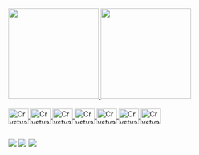 ##
<div align="left">
  <a href="https://github.com/crystyanverly">
  <img height="180em" src="https://github-readme-stats.vercel.app/api?username=crystyanverly&show_icons=true&theme=dark&include_all_commits=true&count_private=true"/>
  <img height="180em" src="https://github-readme-stats.vercel.app/api/top-langs/?username=crystyanverly&layout=compact&langs_count=7&theme=dark"/>
</div>
<div style="display: inline_block"><br>
  <img align="center" alt="Crystyan-HTML" height="30" width="40" <img src="https://cdn.jsdelivr.net/gh/devicons/devicon/icons/html5/html5-plain-wordmark.svg" />
  <img align="center" alt="Crystyan-CSS" height="30" width="40" <img src="https://cdn.jsdelivr.net/gh/devicons/devicon/icons/css3/css3-plain-wordmark.svg" />
  <img align="center" alt="Crystyan-SASS&SCSS" height="30" width="40" <img src="https://cdn.jsdelivr.net/gh/devicons/devicon/icons/sass/sass-original.svg" />
  <img align="center" alt="Crystyan-Js" height="30" width="40" <img src="https://cdn.jsdelivr.net/gh/devicons/devicon/icons/javascript/javascript-plain.svg" />
  <img align="center" alt="Crystyan-React" height="30" width="40"  <img src="https://cdn.jsdelivr.net/gh/devicons/devicon/icons/react/react-original.svg" />
  <img align="center" alt="Crystyana-Python" height="30" width="40" <img src="https://cdn.jsdelivr.net/gh/devicons/devicon/icons/python/python-original.svg" />
  <img align="center" alt="Crystyana-Git" height="30" width="40" <img src="https://cdn.jsdelivr.net/gh/devicons/devicon/icons/git/git-original.svg" />
</div>
  
 ##
<div> 
  <a href="https://www.instagram.com/crystyan.jpg/" target="_blank"><img src="https://img.shields.io/badge/-Instagram-%23E4405F?style=for-the-badge&logo=instagram&logoColor=white" target="_blank"></a>
  <a href = "mailto:crystyanknappverly@gmail.com"><img src="https://img.shields.io/badge/-Gmail-%23333?style=for-the-badge&logo=gmail&logoColor=white" target="_blank"></a>
  <a href="https://www.linkedin.com/in/devcrystyanluis/" target="_blank"><img src="https://img.shields.io/badge/-LinkedIn-%230077B5?style=for-the-badge&logo=linkedin&logoColor=white" target="_blank"></a> 
</div>
